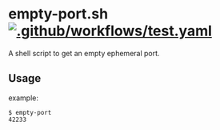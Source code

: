 # empty-port.sh [![.github/workflows/test.yaml](https://github.com/moznion/empty-port.sh/actions/workflows/test.yaml/badge.svg)](https://github.com/moznion/empty-port.sh/actions/workflows/test.yaml)

A shell script to get an empty ephemeral port.

## Usage

example:

```
$ empty-port
42233
```

